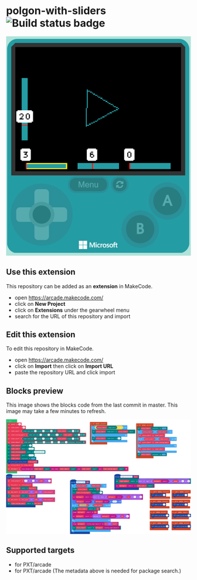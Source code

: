 # polgon-with-sliders ![Build status badge](https://github.com/wecodemakecode/polgon-with-sliders/workflows/MakeCode/badge.svg)

![polygon and sliders screen](.\polygon_and_slider_screen.png)

## Use this extension

This repository can be added as an **extension** in MakeCode.

* open https://arcade.makecode.com/
* click on **New Project**
* click on **Extensions** under the gearwheel menu
* search for the URL of this repository and import

## Edit this extension

To edit this repository in MakeCode.

* open https://arcade.makecode.com/
* click on **Import** then click on **Import URL**
* paste the repository URL and click import

## Blocks preview

This image shows the blocks code from the last commit in master.
This image may take a few minutes to refresh.

![A rendered view of the blocks](https://github.com/wecodemakecode/polgon-with-sliders/raw/master/.makecode/blocks.png)

## Supported targets

* for PXT/arcade
* for PXT/arcade
(The metadata above is needed for package search.)

